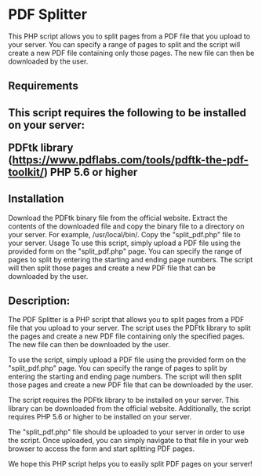 <h1>PDF Splitter</h1>
This PHP script allows you to split pages from a PDF file that you upload to your server. You can specify a range of pages to split and the script will create a new PDF file containing only those pages. The new file can then be downloaded by the user.

<h2>Requirements<h2>
This script requires the following to be installed on your server:

PDFtk library (https://www.pdflabs.com/tools/pdftk-the-pdf-toolkit/)
PHP 5.6 or higher

<h2>Installation</h2>
Download the PDFtk binary file from the official website.
Extract the contents of the downloaded file and copy the binary file to a directory on your server. For example, /usr/local/bin/.
Copy the "split_pdf.php" file to your server.
Usage
To use this script, simply upload a PDF file using the provided form on the "split_pdf.php" page. You can specify the range of pages to split by entering the starting and ending page numbers. The script will then split those pages and create a new PDF file that can be downloaded by the user.

<h2>Description:</h2>

The PDF Splitter is a PHP script that allows you to split pages from a PDF file that you upload to your server. The script uses the PDFtk library to split the pages and create a new PDF file containing only the specified pages. The new file can then be downloaded by the user.

To use the script, simply upload a PDF file using the provided form on the "split_pdf.php" page. You can specify the range of pages to split by entering the starting and ending page numbers. The script will then split those pages and create a new PDF file that can be downloaded by the user.

The script requires the PDFtk library to be installed on your server. This library can be downloaded from the official website. Additionally, the script requires PHP 5.6 or higher to be installed on your server.

The "split_pdf.php" file should be uploaded to your server in order to use the script. Once uploaded, you can simply navigate to that file in your web browser to access the form and start splitting PDF pages.

We hope this PHP script helps you to easily split PDF pages on your server!
